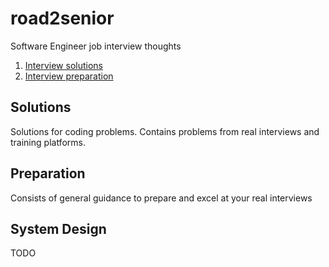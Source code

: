 # road2senior
Software Engineer job interview thoughts 

1. [Interview solutions](#interview-solutions)
1. [Interview preparation](#interview-preparation)


## Solutions
Solutions for coding problems. Contains problems from real interviews and training platforms.

## Preparation
Consists of general guidance to prepare and excel at your real interviews

## System Design
TODO
